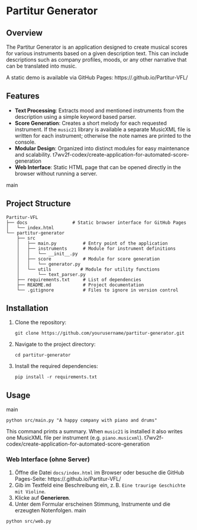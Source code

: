 # Partitur Generator

## Overview
The Partitur Generator is an application designed to create musical scores for various instruments based on a given description text. This can include descriptions such as company profiles, moods, or any other narrative that can be translated into music.

A static demo is available via GitHub Pages: https://<user>.github.io/Partitur-VFL/

## Features
- **Text Processing**: Extracts mood and mentioned instruments from the description using a simple keyword based parser.
- **Score Generation**: Creates a short melody for each requested instrument. If
  the `music21` library is available a separate MusicXML file is written for
  each instrument; otherwise the note names are printed to the console.
- **Modular Design**: Organized into distinct modules for easy maintenance and scalability.
 t7wv2f-codex/create-application-for-automated-score-generation
- **Web Interface**: Static HTML page that can be opened directly in the browser without running a server.

main

## Project Structure
```
Partitur-VFL
├── docs                 # Static browser interface for GitHub Pages
│   └── index.html
└── partitur-generator
    ├── src
    │   ├── main.py          # Entry point of the application
    │   ├── instruments      # Module for instrument definitions
    │   │   └── __init__.py
    │   ├── score            # Module for score generation
    │   │   └── generator.py
    │   └── utils           # Module for utility functions
    │       └── text_parser.py
    ├── requirements.txt     # List of dependencies
    ├── README.md            # Project documentation
    └── .gitignore           # Files to ignore in version control
```

## Installation
1. Clone the repository:
   ```
   git clone https://github.com/yourusername/partitur-generator.git
   ```
2. Navigate to the project directory:
   ```
   cd partitur-generator
   ```
3. Install the required dependencies:
   ```
   pip install -r requirements.txt
   ```

## Usage
 main
```
python src/main.py "A happy company with piano and drums"
```
This command prints a summary. When `music21` is installed it also writes one
MusicXML file per instrument (e.g. `piano.musicxml`).
 t7wv2f-codex/create-application-for-automated-score-generation

### Web Interface (ohne Server)

1. Öffne die Datei `docs/index.html` im Browser oder besuche die GitHub Pages-Seite: https://<user>.github.io/Partitur-VFL/
2. Gib im Textfeld eine Beschreibung ein, z. B. `Eine traurige Geschichte mit Violine`.
3. Klicke auf **Generieren**.
4. Unter dem Formular erscheinen Stimmung, Instrumente und die erzeugten Notenfolgen.
 main

```
python src/web.py
```

